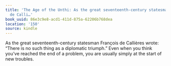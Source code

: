 ```yaml
---
title: 'The Age of the Unthi: As the great seventeenth-century statesman François
  de Calli…'
book_uuid: 86e3c9e8-acd1-411d-875a-62206b768dea
location: '150'
source: kindle
---
```


As the great seventeenth-century statesman François de Callières wrote: “There is no such thing as a diplomatic triumph.” Even when you think you’ve reached the end of a problem, you are usually simply at the start of new troubles.